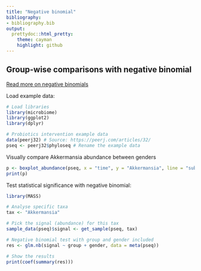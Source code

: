 ```yaml
---
title: "Negative binomial"
bibliography: 
- bibliography.bib
output: 
  prettydoc::html_pretty:
    theme: cayman
    highlight: github
---
```

<!--
  %\VignetteEngine{knitr::rmarkdown}
  %\VignetteIndexEntry{microbiome tutorial - comparisons}
  %\usepackage[utf8]{inputenc}
  %\VignetteEncoding{UTF-8}  
-->


## Group-wise comparisons with negative binomial

[Read more on negative binomials](http://www.ats.ucla.edu/stat/r/dae/nbreg.htm)

Load example data:


```r
# Load libraries
library(microbiome)
library(ggplot2)
library(dplyr)

# Probiotics intervention example data 
data(peerj32) # Source: https://peerj.com/articles/32/
pseq <- peerj32$phyloseq # Rename the example data
```


Visually compare Akkermansia abundance between genders


```r
p <- boxplot_abundance(pseq, x = "time", y = "Akkermansia", line = "subject", color = "gender") + scale_y_log10()
print(p)
```

Test statistical significance with negative binomial:


```r
library(MASS)

# Analyse specific taxa
tax <- "Akkermansia"

# Pick the signal (abundance) for this tax
sample_data(pseq)$signal <- get_sample(pseq, tax)

# Negative binomial test with group and gender included
res <- glm.nb(signal ~ group + gender, data = meta(pseq))

# Show the results
print(coef(summary(res)))
```


